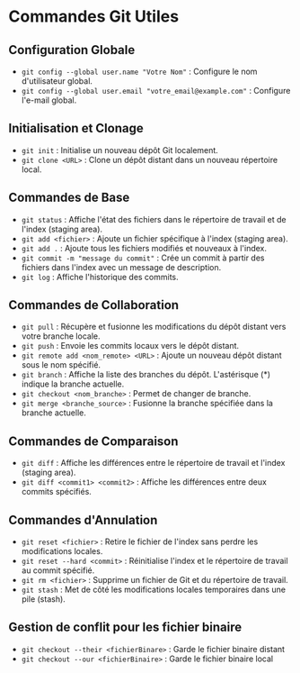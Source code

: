 # Commandes Git Utiles

## Configuration Globale

- `git config --global user.name "Votre Nom"` : Configure le nom d'utilisateur global.
- `git config --global user.email "votre_email@example.com"` : Configure l'e-mail global.

## Initialisation et Clonage

- `git init` : Initialise un nouveau dépôt Git localement.
- `git clone <URL>` : Clone un dépôt distant dans un nouveau répertoire local.

## Commandes de Base

- `git status` : Affiche l'état des fichiers dans le répertoire de travail et de l'index (staging area).
- `git add <fichier>` : Ajoute un fichier spécifique à l'index (staging area).
- `git add .` : Ajoute tous les fichiers modifiés et nouveaux à l'index.
- `git commit -m "message du commit"` : Crée un commit à partir des fichiers dans l'index avec un message de description.
- `git log` : Affiche l'historique des commits.

## Commandes de Collaboration

- `git pull` : Récupère et fusionne les modifications du dépôt distant vers votre branche locale.
- `git push` : Envoie les commits locaux vers le dépôt distant.
- `git remote add <nom_remote> <URL>` : Ajoute un nouveau dépôt distant sous le nom spécifié.
- `git branch` : Affiche la liste des branches du dépôt. L'astérisque (\*) indique la branche actuelle.
- `git checkout <nom_branche>` : Permet de changer de branche.
- `git merge <branche_source>` : Fusionne la branche spécifiée dans la branche actuelle.

## Commandes de Comparaison

- `git diff` : Affiche les différences entre le répertoire de travail et l'index (staging area).
- `git diff <commit1> <commit2>` : Affiche les différences entre deux commits spécifiés.

## Commandes d'Annulation

- `git reset <fichier>` : Retire le fichier de l'index sans perdre les modifications locales.
- `git reset --hard <commit>` : Réinitialise l'index et le répertoire de travail au commit spécifié.
- `git rm <fichier>` : Supprime un fichier de Git et du répertoire de travail.
- `git stash` : Met de côté les modifications locales temporaires dans une pile (stash).

## Gestion de conflit pour les fichier binaire

- `git checkout --their <fichierBinare>` : Garde le fichier binaire distant
- `git checkout --our <fichierBinaire>` : Garde le fichier binaire local